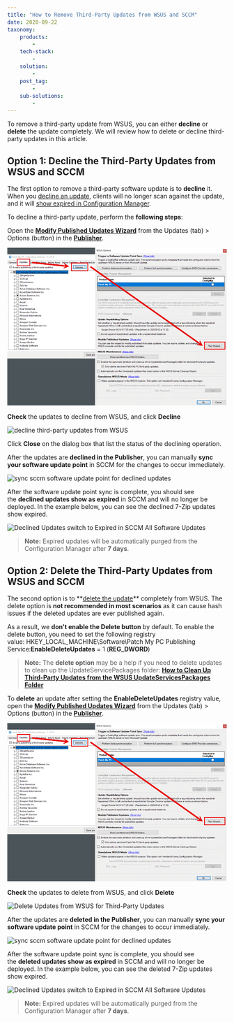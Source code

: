 ```yaml
---
title: "How to Remove Third-Party Updates from WSUS and SCCM"
date: 2020-09-22
taxonomy:
    products:
        - 
    tech-stack:
        - 
    solution:
        - 
    post_tag:
        - 
    sub-solutions:
        - 
---
```


To remove a third-party update from WSUS, you can either **decline** or **delete** the update completely. We will review how to delete or decline third-party updates in this article.

## Option 1: Decline the Third-Party Updates from WSUS and SCCM

The first option to remove a third-party software update is to **decline** it. When you [decline an update](https://docs.microsoft.com/en-us/windows-server/administration/windows-server-update-services/manage/updates-operations#declining-updates), clients will no longer scan against the update, and it will [show expired in Configuration Manager](https://docs.microsoft.com/en-us/mem/configmgr/sum/understand/software-updates-icons#expired-icon).

To decline a third-party update, perform the **following steps**:

Open the **[Modify Published Updates Wizard](/modify-published-third-party-updates-wizard)** from the Updates (tab) > Options (button) in the **[Publisher](/docs)**.

![](../../_images/ModifyUpdatesWizard.png)

**Check** the updates to decline from WSUS, and click **Decline**

![decline third-party updates from WSUS](images/decline-third-party-updates-from-WSUS.png)

Click **Close** on the dialog box that list the status of the declining operation.

After the updates are **declined in the Publisher**, you can manually **sync your software update point** in SCCM for the changes to occur immediately.

![sync sccm software update point for declined updates](images/sync-sccm-software-update-point-for-declined-updates.png)

After the software update point sync is complete, you should see the **declined updates show as expired** in SCCM and will no longer be deployed. In the example below, you can see the declined 7-Zip updates show expired.

![Declined Updates switch to Expired in SCCM All Software Updates](images/Declined-Updates-switch-to-Expired-in-SCCM-All-Software-Updates.gif)

> **Note:** Expired updates will be automatically purged from the Configuration Manager after **7 days**.

## Option 2: Delete the Third-Party Updates from WSUS and SCCM

The second option is to **[delete the update](https://docs.microsoft.com/en-us/previous-versions/windows/desktop/aa349863\(v=vs.85\))** completely from WSUS. The delete option is **not recommended in most scenarios** as it can cause hash issues if the deleted updates are ever published again.

As a result, we **don't enable the Delete button** by default. To enable the delete button, you need to set the following registry value: HKEY\_LOCAL\_MACHINE\\Software\\Patch My PC Publishing Service:**EnableDeleteUpdates** = 1 (**REG\_DWORD**)

> **Note:** The **delete option** may be a help if you need to delete updates to clean up the UpdateServicePackages folder: **[How to Clean Up Third-Party Updates from the WSUS UpdateServicesPackages Folder](/clean-up-third-party-updates-from-the-wsus-updateservicespackages-folder)**

To **delete** an update after setting the **EnableDeleteUpdates** registry value, open the **[Modify Published Updates Wizard](/modify-published-third-party-updates-wizard)** from the Updates (tab) > Options (button) in the **[Publisher](/docs)**.

![](../../_images/ModifyUpdatesWizard.png)

**Check** the updates to delete from WSUS, and click **Delete**

![Delete Updates from WSUS for Third-Party Updates](images/Delete-Updates-from-WSUS-for-Third-Party-Updates.png)

After the updates are **deleted in the Publisher**, you can manually **sync your software update point** in SCCM for the changes to occur immediately.

![sync sccm software update point for declined updates](images/sync-sccm-software-update-point-for-declined-updates.png)

After the software update point sync is complete, you should see the **deleted updates show as expired** in SCCM and will no longer be deployed. In the example below, you can see the deleted 7-Zip updates show expired.

![Declined Updates switch to Expired in SCCM All Software Updates](images/Declined-Updates-switch-to-Expired-in-SCCM-All-Software-Updates.gif)

> **Note:** Expired updates will be automatically purged from the Configuration Manager after **7 days**.
